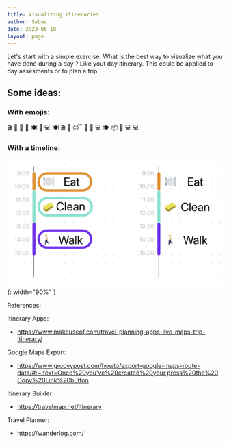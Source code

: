 ```yaml
---
title: Visualizing itineraries
author: Sebas
date: 2023-06-18
layout: page
---
```


Let's start with a simple exercise. What is the best way to visualize what you have done during a day ? Like yout day itinerary. This could be applied to day assesments or to plan a trip. 

## Some ideas:

### With emojis:

🎬
🚶
🛒
🚶
🍽️
🧽
💻
🍽️
🎬
🚶
😴
🚶
🛒
💻
🍽️
📦
🧽
💻
💻

### With a timeline:

![](/assets/images/2023-06-19-visualizing-itineraries-img/image_timeline.png){: width="90%" }

References:

Itinerary Apps: 
- https://www.makeuseof.com/travel-planning-apps-live-maps-trip-itinerary/

Google Maps Export: 
- https://www.groovypost.com/howto/export-google-maps-route-data/#:~:text=Once%20you've%20created%20your,press%20the%20Copy%20Link%20button. 

Itinerary Builder:
- https://travelmap.net/itinerary 

Travel Planner: 
- https://wanderlog.com/

